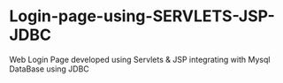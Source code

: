 # Login-page-using-SERVLETS-JSP-JDBC
Web Login Page developed using Servlets &amp; JSP integrating with Mysql DataBase using JDBC
